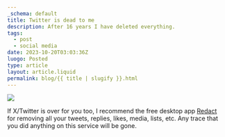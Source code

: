 ```yaml
---
_schema: default
title: Twitter is dead to me
description: After 16 years I have deleted everything.
tags:
  - post
  - social media
date: 2023-10-20T03:03:36Z
luogo: Posted
type: article
layout: article.liquid
permalink: blog/{{ title | slugify }}.html
---
```

![](/img/twitter-dead.png)

If X/Twitter is over for you too, I recommend the free desktop app <a target="_blank" rel="noopener" href="https://redact.dev/">Redact</a> for removing all your tweets, replies, likes, media, lists, etc. Any trace that you did anything on this service will be gone.
